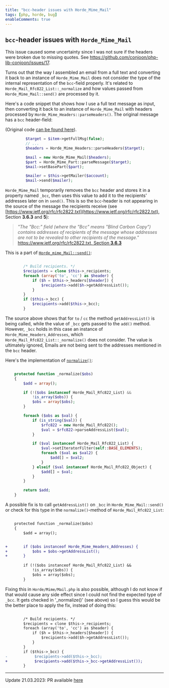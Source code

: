 ```yaml
---
title: "bcc-header issues with Horde_Mime_Mail"
tags: [php, horde, bug]
enableComments: true
---
```


## `bcc`-header issues with `Horde_Mime_Mail`

This issue caused some uncertainty since I was not sure if the headers were broken due to missing quotes. 
See https://github.com/conjoon/php-lib-conjoon/issues/17.

Turns out that the way I assembled an email from a full text and converting it back to an instance of `Horde_Mime_Mail`
does not consider the type of the internal representation of the `bcc`-field properly. It's related to
`Horde_Mail_Rfc822_List::_normalize` and how values passed from `Horde_Mime_Mail::send()` are processed by it.
<!--truncate-->
Here's a code snippet that shows how I use a full text message as input, then converting it back to an instance of `Horde_Mime_Mail`
with headers processed by `Horde_Mime_Headers::parseHeaders()`. 
The original message has a `bcc` header-field:

(Original code [can be found here](https://github.com/conjoon/php-lib-conjoon/blob/ec170f351c0ff8dbdc390c8712dc24c47745abf6/src/Horde/Mail/Client/Imap/HordeClient.php#L648)).

```php title="HordeClient.php"
         $target = $item->getFullMsg(false);
         // ... 
         $headers = Horde_Mime_Headers::parseHeaders($target);

         $mail = new Horde_Mime_Mail($headers);
         $part = Horde_Mime_Part::parseMessage($target);
         $mail->setBasePart($part);

         $mailer = $this->getMailer($account);
         $mail->send($mailer);   
```

`Horde_Mime_Mail` temporarily removes the `bcc` header and stores it in a property named `_bcc`, then uses this value to add 
it to the recipients' addresses later on in `send()`. This is so the `bcc`-header is not appearing in the source of the message 
the recipients receive (see [https://www.ietf.org/rfc/rfc2822.txt](https://www.ietf.org/rfc/rfc2822.txt), Section **3.6.3** and **5**):

> _"The "Bcc:" field (where the "Bcc" means "Blind Carbon Copy") contains
addresses of recipients of the message whose addresses are not to be
revealed to other recipients of the message."_ [https://www.ietf.org/rfc/rfc2822.txt, Section **3.6.3**](https://www.ietf.org/rfc/rfc2822.txt)

This is a part of [`Horde_mime_Mail::send()`](https://github.com/horde/Mime/blob/d9c11439bd82b7887b03271d595b998123b9fa0a/lib/Horde/Mime/Mail.php#L463):

```php title="Horde/Mime/Mail.php"

        /* Build recipients. */
        $recipients = clone $this->_recipients;
        foreach (array('to', 'cc') as $header) {
            if ($h = $this->_headers[$header]) {
                $recipients->add($h->getAddressList());
            }
        }
        if ($this->_bcc) {
            $recipients->add($this->_bcc);
        }
```

The source above shows that for `to` / `cc` the method `getAddressList()` is being called, while the value of `_bcc` gets 
passed to the `add()` method.  However, `_bcc` holds in this case an instance of `Horde_Mime_Headers_Addresses`, 
which `Horde_Mail_Rfc822_List::_normalize()` does not consider. The value is ultimately ignored, Emails are not being 
sent to the addresses mentioned in the `bcc` header.

Here's the implementation of [`normalize()`](https://github.com/horde/Mail/blob/5458e457a2b6c333a7aed8cd2d720e83aae2f381/lib/Horde/Mail/Rfc822/List.php#L302):

```php  title="Horde/Mail/Rfc822/List.php"

    protected function _normalize($obs)
    {
        $add = array();

        if (!($obs instanceof Horde_Mail_Rfc822_List) &&
            !is_array($obs)) {
            $obs = array($obs);
        }

        foreach ($obs as $val) {
            if (is_string($val)) {
                $rfc822 = new Horde_Mail_Rfc822();
                $val = $rfc822->parseAddressList($val);
            }

            if ($val instanceof Horde_Mail_Rfc822_List) {
                $val->setIteratorFilter(self::BASE_ELEMENTS);
                foreach ($val as $val2) {
                    $add[] = $val2;
                }
            } elseif ($val instanceof Horde_Mail_Rfc822_Object) {
                $add[] = $val;
            }
        }

        return $add;
    }

```

A possible fix is to call `getAddressList()` on `_bcc` in `Horde_Mime_Mail::send()` or check for this type in the 
`normalize()`-method of `Horde_Mail_Rfc822_List`:

```diff  title="Horde/Mail/Rfc822/List.php.diff"

    protected function _normalize($obs)
    {
        $add = array();


+       if ($obs instanceof Horde_Mime_Headers_Addresses) {
+           $obs = $obs->getAddressList();
+       }
     
        if (!($obs instanceof Horde_Mail_Rfc822_List) &&
            !is_array($obs)) {
            $obs = array($obs);
        }
```

Fixing this in `Horde/Mime/Mail.php` is also possible, although I do not know if that would cause any side effect since I 
could not find the expected type of `_bcc`. It gets checked in '_normalize()' (see above) so I guess this would be the
better place to apply the fix, instead of doing this:

```diff title="Horde/Mime/Mail.php.diff"

        /* Build recipients. */
        $recipients = clone $this->_recipients;
        foreach (array('to', 'cc') as $header) {
            if ($h = $this->_headers[$header]) {
                $recipients->add($h->getAddressList());
            }
        }
        if ($this->_bcc) {
-            $recipients->add($this->_bcc);
+            $recipients->add($this->_bcc->getAddressList()); 
        }
```

--------
Update 21.03.2023: PR available [here](https://github.com/maintaina-com/Mail/pull/3)